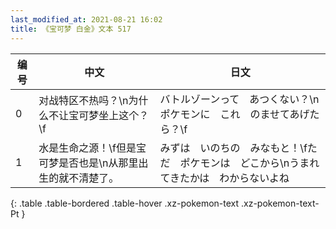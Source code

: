 ```yaml
---
last_modified_at: 2021-08-21 16:02
title: 《宝可梦 白金》文本 517
---
```

| 编号 | 中文 | 日文 |
| ---- | ---- | ---- |
| 0 | 对战特区不热吗？\n为什么不让宝可梦坐上这个？\f | バトルゾーンって　あつくない？\nポケモンに　これ　のませてあげたら？\f |
| 1 | 水是生命之源！\f但是宝可梦是否也是\n从那里出生的就不清楚了。 | みずは　いのちの　みなもと！\fただ　ポケモンは　どこから\nうまれてきたかは　わからないよね |
{: .table .table-bordered .table-hover .xz-pokemon-text .xz-pokemon-text-Pt }